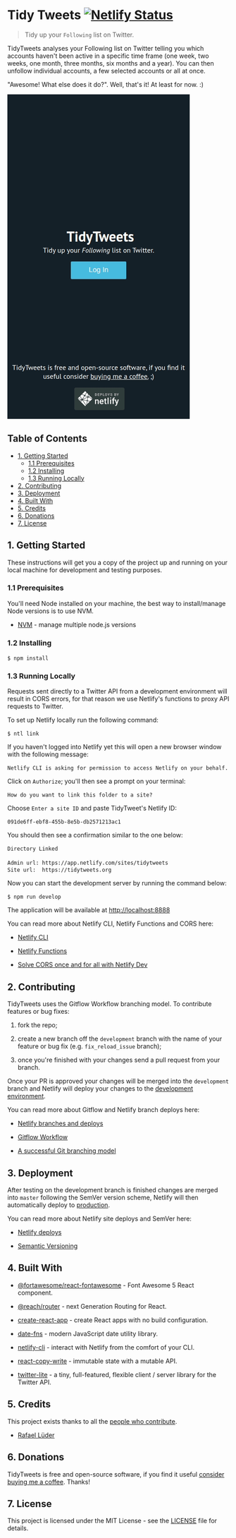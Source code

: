 # Tidy Tweets [![Netlify Status](https://api.netlify.com/api/v1/badges/091de6ff-ebf8-455b-8e5b-db2571213ac1/deploy-status)](https://app.netlify.com/sites/tidytweets/deploys)

> Tidy up your `Following` list on Twitter.

TidyTweets analyses your Following list on Twitter telling you which accounts haven't been active in a specific time frame (one week, two weeks, one month, three months, six months and a year). You can then unfollow individual accounts, a few selected accounts or all at once.

"Awesome! What else does it do?". Well, that's it! At least for now. :)

![tidytweets](tidytweets.gif)

## Table of Contents

- [1. Getting Started](#1-getting-started)
  - [1.1 Prerequisites](#1.1-prerequisites)
  - [1.2 Installing](#1.2-installing)
  - [1.3 Running Locally](#1.3-running-locally)
- [2. Contributing](#2-contributing)
- [3. Deployment](#3-deployment)
- [4. Built With](#4-built-with)
- [5. Credits](#5-credits)
- [6. Donations](#6-donations)
- [7. License](#7-license)

## 1. Getting Started

These instructions will get you a copy of the project up and running on your local machine for development and testing purposes.

### 1.1 Prerequisites

You'll need Node installed on your machine, the best way to install/manage Node versions is to use NVM.

- [NVM](https://github.com/nvm-sh/nvm) - manage multiple node.js versions

### 1.2 Installing

```
$ npm install
```

### 1.3 Running Locally

Requests sent directly to a Twitter API from a development environment will result in CORS errors, for that reason we use Netlify's functions to proxy API requests to Twitter.

To set up Netlify locally run the following command:

```
$ ntl link
```

If you haven't logged into Netlify yet this will open a new browser window with the following message:

```
Netlify CLI is asking for permission to access Netlify on your behalf.
```

Click on `Authorize`; you'll then see a prompt on your terminal:

```
How do you want to link this folder to a site?
```

Choose `Enter a site ID` and paste TidyTweet's Netlify ID:

```
091de6ff-ebf8-455b-8e5b-db2571213ac1
```

You should then see a confirmation similar to the one below:

```
Directory Linked

Admin url: https://app.netlify.com/sites/tidytweets
Site url:  https://tidytweets.org

```

Now you can start the development server by running the command below:

```
$ npm run develop
```

The application will be available at [http://localhost:8888](http://localhost:8888)

You can read more about Netlify CLI, Netlify Functions and CORS here:

- [Netlify CLI](https://cli.netlify.com/)

- [Netlify Functions](https://docs.netlify.com/functions/overview/)

- [Solve CORS once and for all with Netlify Dev](https://alligator.io/nodejs/solve-cors-once-and-for-all-netlify-dev/)

## 2. Contributing

TidyTweets uses the Gitflow Workflow branching model. To contribute features or bug fixes:

1. fork the repo;

2. create a new branch off the `development` branch with the name of your feature or bug fix (e.g. `fix_reload_issue` branch);

3. once you're finished with your changes send a pull request from your branch.

Once your PR is approved your changes will be merged into the `development` branch and Netlify will deploy your changes to the [development environment](https://development--tidytweets.netlify.app/).

You can read more about Gitflow and Netlify branch deploys here:

- [Netlify branches and deploys](https://docs.netlify.com/site-deploys/overview/#branches-and-deploys)

- [Gitflow Workflow](https://www.atlassian.com/git/tutorials/comparing-workflows/gitflow-workflow)

- [A successful Git branching model](https://nvie.com/posts/a-successful-git-branching-model/)

## 3. Deployment

After testing on the development branch is finished changes are merged into `master` following the SemVer version scheme, Netlify will then automatically deploy to [production](https://tidytweets.org/).

You can read more about Netlify site deploys and SemVer here:

- [Netlify deploys](https://docs.netlify.com/site-deploys/overview/)

- [Semantic Versioning](https://semver.org/)

## 4. Built With

- [@fortawesome/react-fontawesome](https://github.com/FortAwesome/react-fontawesome) - Font Awesome 5 React component.

- [@reach/router](https://github.com/reach/router) - next Generation Routing for React.

- [create-react-app](https://github.com/facebook/create-react-app) - create React apps with no build configuration.

- [date-fns](https://github.com/date-fns/date-fns) - modern JavaScript date utility library.

- [netlify-cli](https://github.com/netlify/cli) - interact with Netlify from the comfort of your CLI.

- [react-copy-write](https://github.com/aweary/react-copy-write) - immutable state with a mutable API.

- [twitter-lite](https://github.com/draftbit/twitter-lite) - a tiny, full-featured, flexible client / server library for the Twitter API.

## 5. Credits

This project exists thanks to all the <a href="https://github.com/rlueder/tidytweets/graphs/contributors">people who contribute</a>.

- [Rafael Lüder](https://github.com/rlueder)

## 6. Donations

TidyTweets is free and open-source software, if you find it useful [consider buying me a coffee](https://www.buymeacoffee.com/rlueder). Thanks!

## 7. License

This project is licensed under the MIT License - see the [LICENSE](LICENSE) file for details.
